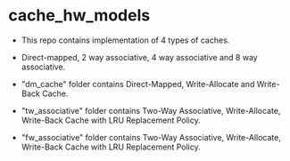 # cache_hw_models


* This repo contains implementation of 4 types of caches.

* Direct-mapped, 2 way associative, 4 way associative and 8 way associative.

* "dm_cache" folder contains Direct-Mapped, Write-Allocate and Write-Back Cache.

* "tw_associative" folder contains Two-Way Associative, Write-Allocate, Write-Back Cache with LRU Replacement Policy.

* "fw_associative" folder contains Two-Way Associative, Write-Allocate, Write-Back Cache with LRU Replacement Policy.
